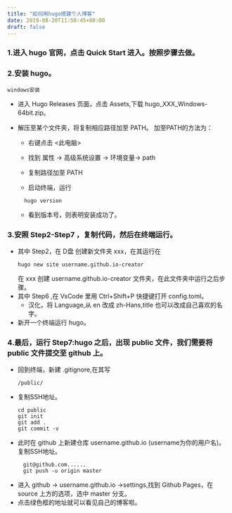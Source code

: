 ```yaml
---
title: "如何用hugo搭建个人博客"
date: 2019-08-20T11:50:45+08:00
draft: false
---
```


### 1.进入 hugo 官网，点击 Quick Start 进入。按照步骤去做。
### 2.安装 hugo。 
    windows安装

* 进入 Hugo Releases 页面，点击 Assets,下载 hugo_XXX_Windows-64bit.zip。
* 解压至某个文件夹，将复制相应路径加至 PATH。
  加至PATH的方法为：
  
  * 右键点击 <此电脑>
 
  * 找到 属性 -> 高级系统设置 -> 环境变量-> path
 
  * 复制路径加至 PATH
  
  * 启动终端，运行
  ```
    hugo version
  ``` 
  * 看到版本号，则表明安装成功了。

### 3.安照 Step2-Step7 ，复制代码，然后在终端运行。
* 其中 Step2，在 D盘 创建新文件夹 xxx，在其运行在
  ```
  hugo new site username.github.io-creator 
  ```
  在 xxx 创建 username.github.io-creator 文件夹，在此文件夹中运行之后步骤。
* 其中 Step6 ,在 VsCode 里用 Ctrl+Shift+P 快捷键打开 config.toml。
  * 汉化，将 Language,从 en 改成 zh-Hans,title 也可以改成自己喜欢的名字。
* 新开一个终端运行 hugo。 
### 4.最后，运行 Step7:hugo 之后，出现 public 文件，我们需要将 public 文件提交至 github 上。
 
* 回到终端，新建 .gitignore,在其写
  ```
  /public/
  ```  
* 复制SSH地址。
  ```
  cd public
  git init
  git add .
  git commit -v
  ```
* 此时在 github 上新建仓库 username.github.io (username为你的用户名)。复制SSH地址。
```
     git@github.com......
     git push -u origin master
```
* 进入 github -> username.github.io ->settings,找到 Github Pages，在 source 上方的选项，选中 master 分支。
* 点击绿色框的地址就可以看见自己的博客啦。

  